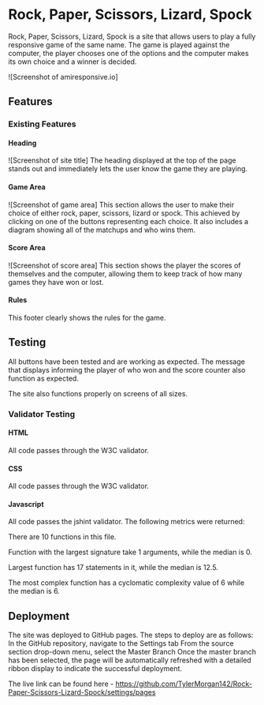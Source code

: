 # Rock, Paper, Scissors, Lizard, Spock
Rock, Paper, Scissors, Lizard, Spock is a site that allows users to play a fully responsive game of the same name. The game is played against the computer, the player chooses one of the options and the computer makes its own choice and a winner is decided.

![Screenshot of amiresponsive.io]

## Features

### Existing Features

#### Heading
![Screenshot of site title]
The heading displayed at the top of the page stands out and immediately lets the user know the game they are playing.

#### Game Area
![Screenshot of game area]
This section allows the user to make their choice of either rock, paper, scissors, lizard or spock. This achieved by clicking on one of the buttons representing each choice.
It also includes a diagram showing all of the matchups and who wins them.

#### Score Area
![Screenshot of score area]
This section shows the player the scores of themselves and the computer, allowing them to keep track of how many games they have won or lost.

#### Rules
This footer clearly shows the rules for the game.

## Testing
All buttons have been tested and are working as expected.
The message that displays informing the player of who won and the score counter also function as expected.

The site also functions properly on screens of all sizes.

### Validator Testing

#### HTML
All code passes through the W3C validator.

#### CSS
All code passes through the W3C validator.

#### Javascript
All code passes the jshint validator.
The following metrics were returned:

There are 10 functions in this file.

Function with the largest signature take 1 arguments, while the median is 0.

Largest function has 17 statements in it, while the median is 12.5.

The most complex function has a cyclomatic complexity value of 6 while the median is 6.

## Deployment
The site was deployed to GitHub pages. The steps to deploy are as follows:
In the GitHub repository, navigate to the Settings tab
From the source section drop-down menu, select the Master Branch
Once the master branch has been selected, the page will be automatically refreshed with a detailed ribbon display to indicate the successful deployment.

The live link can be found here - https://github.com/TylerMorgan142/Rock-Paper-Scissors-Lizard-Spock/settings/pages

